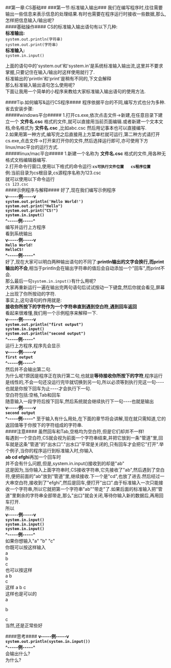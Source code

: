 ##第一章:CS基础##
###第一节:标准输入输出###
我们在编写程序时,往往需要输出一些信息来表示信息的处理结果.有时也需要在程序运行时接收一些数据,那么,怎样把信息输入/输出呢?  
####基础操作####
CS的标准输入输出语句有以下几种:  
**标准输出:**  
`system.out.println(字符串)`  
`system.out.print(字符串)`  
**标准输入:**  
`system.in.input()`  
  
上面的语句中的'system.out'和'system.in'是系统标准输入输出流,这里并不要求掌握,只要记住在输入/输出时这样使用就行了.  
标准输出的'println'和'print'是稍有不同的,下文会解释  
那么标准输入输出语句怎么使用呢?  
下面让我用一个简单的小程序来教给大家标准输入输出语句的使用方法.  
  
####Tip.如何编写&运行CS程序####
程序依据平台的不同,编写方式也分为多种.省去安装步骤:  
#####windows平台#####
1.打开cs.exe,依次点击文件->新建,在任意目录下建立一个  **文件名.csc**   格式的文件,就可以直接用当前页面编辑.或者新建一个文本文档,命名格式为  **文件名.csc**  ,比如abc.csc  然后用记事本也可以直接编写.  
2.如果用第一种方式,编写完之后直接用上方菜单栏就可运行,第二种方式请打开cs.exe,点击文件->打开来打开你的文件,然后选择运行即可,亦可使用下方linux/mac平台的运行方式.  
#####linux/mac平台#####
1.新建一个名称为   **文件名.csc**   格式的文件,用各种无格式文档编辑器编写.  
2.打开命令行窗口,使用以下格式的命令运行:**`cs可执行文件位置   cs程序位置`**  
    例:当前目录为cs根目录,cs源程序名称为123.csc  
    就可以使用以下命令运行  
    `cs 123.csc`  
####示例程序与解释####
好了,现在我们编写示例程序  
**v-----例-----v  
`system.out.println('Hello World!')`  
`system.out.print("Hello")`  
`system.out.print("CS!")`  
`system.in.input()`  
^-----例-----^**  
编写并运行上方程序  
看到系统输出  
**v-----例-----v  
`Hello World!`  
`HelloCS!`  
^-----例-----^**  
好了,现在大家可以明白两种输出语句的不同了:**println输出的文字会换行,而print输出的不会**,相当于println会在输出字符串的值后会自动添加一个"回车",而print不会.  
那么最后一句`system.in.input()`有什么用呢?  
大家再重新运行一遍在输出完两句语句后试试按动一下键盘,然后你就会看见,屏幕上出现了你所按动的字符.  
事实上,这句语句的作用就是:  
**接收你所按下的字符作为一个字符串直到遇到空白符,遇到回车返回**  
看起来很难懂,我们用一个示例程序来解释一下.  
**v-----例-----v  
`system.out.println("first output")`  
`system.in.input()`  
`system.out.println("second output")`  
^-----例-----^**  
运行上方程序,程序先会显示  
**v-----例-----v  
`first output`  
^-----例-----^**  
然后并不会输出第二句.  
为什么呢?原因是程序正在执行第二句,也就是**等待接收你所按下的字符**,程序运行是线性的,不会一句还没运行完毕就切换到另一句,所以必须等到执行完这一句----也就是你按下回车为止----才会执行下一句.  
空白符包括:空格,Tab和回车  
随意输入一段字符后按下回车,然后系统就会继续执行下一句----也就是输出  
**v-----例-----v  
`second output`  
^-----例-----^**
至于输入有什么用处,在下面的章节将会讲解,现在就只需知道,它的返回值等于你按下的字符组成的字符串.  
####注意####
虽然回车和Tab,空格均为空白符,但是它们却并不一样!  
每遇到一个空白符,CS就会视为前面一个字符串结束,并把它放到一条"管道"里,回车就是这条"管道"的"出水口"."出水口"平常是关闭的,只有回车才会把它"打开".举个例子,当你的程序运行到标准输入时,你输入  
**ab cd      efghi**再加一个回车时  
并不会有什么问题,但是,system.in.input()接收到的却是"ab"  
这是因为,当你输入上面字符串时,CS接收字符串,它先接收了"ab",然后遇到了空白符,便把前面的"ab"放到"管道"里,继续接收.下一个是"cd",也放了进去.然后经过一大串空白符,接收到了"efghi",然后是回车,便打开"出口".由于标准输入一次只能接收一个字符串,所以它就把第一个字符串"ab""带走"了.如果后面的标准输入把"管道"里剩余的字符串全部带走,那么"出口"就会关闭,等待你输入新的数据后,再用回车打开.  
所以  
**v-----例-----v  
`system.in.input()`  
`system.in.input()`  
`system.in.input()`  
^-----例-----^**  
如果你想输入"a" "b" "c"  
你既可以按这样输入  
a  
b  
c  
也可以按这样  
a b  
c  
这样
a b c  
这样也是可以的  
a  
  
  
b  
  
c  
当然,还是正常些好  

####思考####
**v-----例-----v  
`system.out.println(systen.in.input())`  
^-----例-----^**  
会输出什么?  
为什么?  
